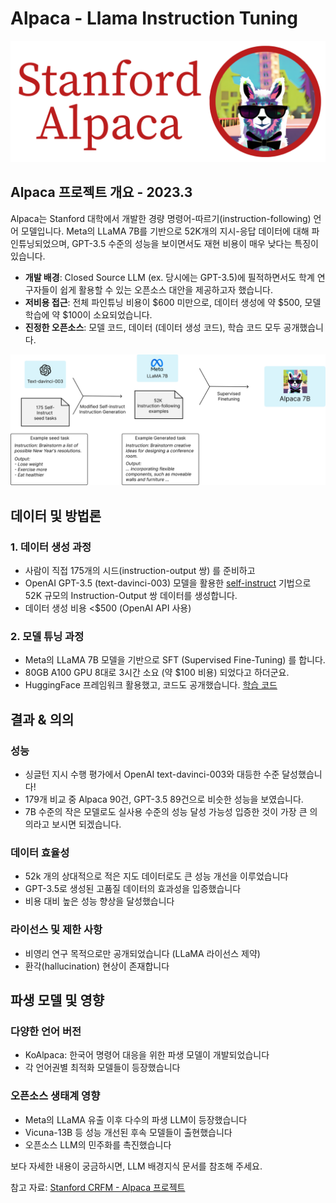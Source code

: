 # Alpaca - Llama Instruction Tuning

<div style="text-align: center;">
  <img src="../../rscs/alpaca_logo.png" alt="alpaca_logo">
</div>

## Alpaca 프로젝트 개요 - 2023.3

Alpaca는 Stanford 대학에서 개발한 경량 명령어-따르기(instruction-following) 언어 모델입니다. Meta의 LLaMA 7B를 기반으로 52K개의 지시-응답 데이터에 대해 파인튜닝되었으며, GPT-3.5 수준의 성능을 보이면서도 재현 비용이 매우 낮다는 특징이 있습니다.

- **개발 배경**: Closed Source LLM (ex. 당시에는 GPT-3.5)에 필적하면서도 학계 연구자들이 쉽게 활용할 수 있는 오픈소스 대안을 제공하고자 했습니다.
- **저비용 접근**: 전체 파인튜닝 비용이 $600 미만으로, 데이터 생성에 약 $500, 모델 학습에 약 $100이 소요되었습니다.
- **진정한 오픈소스**: 모델 코드, 데이터 (데이터 생성 코드), 학습 코드 모두 공개했습니다. 


<div style="text-align: center;">
  <img src="../../rscs/alpaca_main.jpg" alt="alpaca_main">
</div>


## 데이터 및 방법론

### 1. 데이터 생성 과정
- 사람이 직접 175개의 시드(instruction-output 쌍) 를 준비하고
- OpenAI GPT-3.5 (text-davinci-003) 모델을 활용한 [self-instruct](https://arxiv.org/abs/2212.10560) 기법으로 52K 규모의 Instruction-Output 쌍 데이터를 생성합니다.
- 데이터 생성 비용 <$500 (OpenAI API 사용)

### 2. 모델 튜닝 과정
- Meta의 LLaMA 7B 모델을 기반으로 SFT (Supervised Fine-Tuning) 를 합니다. 
- 80GB A100 GPU 8대로 3시간 소요 (약 $100 비용) 되었다고 하더군요. 
- HuggingFace 프레임워크 활용했고, 코드도 공개했습니다. [학습 코드](https://github.com/tatsu-lab/stanford_alpaca#fine-tuning) 

## 결과 & 의의

### 성능
- 싱글턴 지시 수행 평가에서 OpenAI text-davinci-003와 대등한 수준 달성했습니다!
- 179개 비교 중 Alpaca 90건, GPT-3.5 89건으로 비슷한 성능을 보였습니다. 
- 7B 수준의 작은 모델로도 실사용 수준의 성능 달성 가능성 입증한 것이 가장 큰 의의라고 보시면 되겠습니다. 

### 데이터 효율성
- 52k 개의 상대적으로 적은 지도 데이터로도 큰 성능 개선을 이루었습니다
- GPT-3.5로 생성된 고품질 데이터의 효과성을 입증했습니다
- 비용 대비 높은 성능 향상을 달성했습니다

### 라이선스 및 제한 사항
- 비영리 연구 목적으로만 공개되었습니다 (LLaMA 라이선스 제약)
- 환각(hallucination) 현상이 존재합니다

## 파생 모델 및 영향

### 다양한 언어 버전
- KoAlpaca: 한국어 명령어 대응을 위한 파생 모델이 개발되었습니다
- 각 언어권별 최적화 모델들이 등장했습니다

### 오픈소스 생태계 영향
- Meta의 LLaMA 유출 이후 다수의 파생 LLM이 등장했습니다
- Vicuna-13B 등 성능 개선된 후속 모델들이 출현했습니다
- 오픈소스 LLM의 민주화를 촉진했습니다

보다 자세한 내용이 궁금하시면, LLM 배경지식 문서를 참조해 주세요.

참고 자료: [Stanford CRFM - Alpaca 프로젝트](https://crfm.stanford.edu/2023/03/13/alpaca.html) 